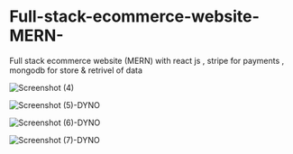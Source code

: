 # Full-stack-ecommerce-website-MERN-
Full stack ecommerce website (MERN) with react js , stripe for payments , mongodb for store &amp; retrivel of data


![Screenshot (4)](https://github.com/user-attachments/assets/0064de36-c1dc-4483-bca0-3ec67131b21c)


![Screenshot (5)-DYNO](https://github.com/user-attachments/assets/efb3a47c-4c9a-4649-b85e-350e8ce7a942)


![Screenshot (6)-DYNO](https://github.com/user-attachments/assets/5bff183d-8e83-40ab-aafb-4f54fd31b3e5)


![Screenshot (7)-DYNO](https://github.com/user-attachments/assets/ec0cf1e1-b703-4f86-8206-26afe3b68084)
